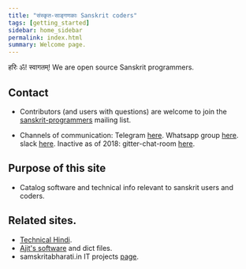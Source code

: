 ```yaml
---
title: "संस्कृत-साङ्गणकाः Sanskrit coders"
tags: [getting_started]
sidebar: home_sidebar
permalink: index.html
summary: Welcome page.
---
```


हरिः ॐ! स्वागतम्!
We are open source Sanskrit programmers. 

## Contact

- Contributors (and users with questions) are welcome to join the [sanskrit-programmers](http://groups.google.com/group/sanskrit-programmers) mailing list.

- Channels of communication: Telegram [here](https://t.me/sanskrit_coders). Whatsapp group [here](https://chat.whatsapp.com/Lj9cP57WGBeHO4fOfeokoJ). slack [here](https://join.slack.com/t/samskrita/shared_invite/MjQyMDA5MzcyNDA0LTE1MDU0OTkwMjQtMjljMWE4ZDA3NA). Inactive as of 2018: gitter-chat-room [here](https://gitter.im/sanskritcode/Lobby#).


## Purpose of this site
- Catalog software and technical info relevant to sanskrit users and coders.

## Related sites.

- [Technical Hindi](https://sites.google.com/site/technicalhindi/home).
- [Ajit's software](http://www.aupasana.com/software) and dict files.
- samskritabharati.in IT projects [page](https://sites.google.com/a/samskritabharati.in/projects/home).

